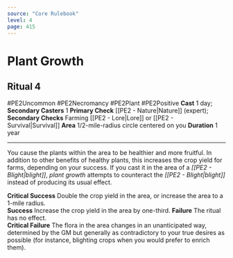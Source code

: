 ```yaml
---
source: "Core Rulebook"
level: 4
page: 415
---
```


# Plant Growth
## Ritual 4
#PE2Uncommon #PE2Necromancy #PE2Plant #PE2Positive 
**Cast** 1 day; **Secondary Casters** 1
**Primary Check** [[PE2 - Nature|Nature]] (expert); **Secondary Checks** Farming [[PE2 - Lore|Lore]] or [[PE2 - Survival|Survival]]
**Area** 1/2-mile-radius circle centered on you
**Duration** 1 year

-----
You cause the plants within the area to be healthier and more fruitful. In addition to other benefits of healthy plants, this increases the crop yield for farms, depending on your success. If you cast it in the area of a *[[PE2 - Blight|blight]]*, *plant growth* attempts to counteract the *[[PE2 - Blight|blight]]* instead of producing its usual effect. 

**Critical Success** Double the crop yield in the area, or increase the area to a 1-mile radius.  
**Success** Increase the crop yield in the area by one-third. 
**Failure** The ritual has no effect.  
**Critical Failure** The flora in the area changes in an unanticipated way, determined by the GM but generally as contradictory to your true desires as possible (for instance, blighting crops when you would prefer to enrich them).
